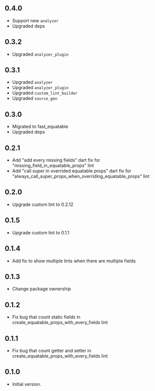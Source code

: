 ## 0.4.0

- Support new `analyzer`
- Upgraded deps

## 0.3.2

- Upgraded `analyzer_plugin`

## 0.3.1

- Upgraded `analyzer`
- Upgraded `analyzer_plugin`
- Upgraded `custom_lint_builder`
- Upgraded `source_gen`

## 0.3.0

- Migrated to fast_equatable
- Upgraded deps

## 0.2.1

- Add "add every missing fields" dart fix for "missing_field_in_equatable_props" lint
- Add "call super in overrided equatable props" dart fix for "always_call_super_props_when_overriding_equatable_props" lint

## 0.2.0

- Upgrade custom lint to 0.2.12

## 0.1.5

- Upgrade custom lint to 0.1.1

## 0.1.4

- Add fix to show multiple lints when there are multiple fields

## 0.1.3

- Change package ownership

## 0.1.2

- Fix bug that count static fields in create_equatable_props_with_every_fields lint

## 0.1.1

- Fix bug that count getter and setter in create_equatable_props_with_every_fields lint

## 0.1.0

- Initial version.
